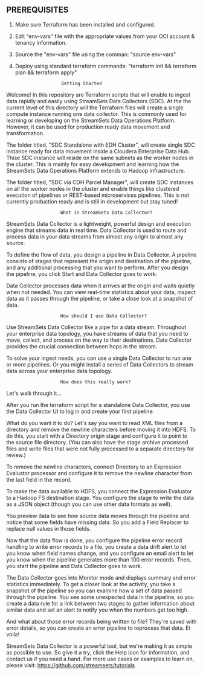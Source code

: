 
## PREREQUISITES
1. Make sure Terraform has been installed and configured. 
2. Edit "env-vars" file with the appropriate values from your OCI account & tenancy information.
3. Source the "env-vars" file using the comman: "source env-vars"
4. Deploy using standard terraform commands: "terraform init && terraform plan && terraform apply"
			
						Getting Started
Welcome! In this repository are Terraform scripts that will enable to ingest data rapidly and easily using StreamSets Data Collectors (SDC). At the the current level of this directory will the Terraform files will create a single compute instance running one data collector. This is commonly used for learning or developing on the StreamSets Data Operations Platform. However, it can be used for production ready data movement and transformation.

The folder titled, "SDC Standalone with EDH Cluster", will create single SDC instance ready for data movement inside a Cloudera Enterprise Data Hub. Thise SDC instance will reside on the same subnets as the worker nodes in the cluster. This is mainly for easy development and learning how the StreamSets Data Operations Platform extends to Hadoop infrastructure.

The folder titled, "SDC via CDH Parcel Manager", will create SDC instances on all the worker nodes in the cluster and enable things like clustered execution of pipelines or REST-based microservices pipelines. This is not currently production ready and is still in development but stay tuned!
						
						What is StreamSets Data Collector?
StreamSets Data Collector is a lightweight, powerful design and execution engine that streams data in real time. Data Collector is used to route and process data in your data streams from almost any origin to almost any source.

To define the flow of data, you design a pipeline in Data Collector. A pipeline consists of stages that represent the origin and destination of the pipeline, and any additional processing that you want to perform. After you design the pipeline, you click Start and Data Collector goes to work.

Data Collector processes data when it arrives at the origin and waits quietly when not needed. You can view real-time statistics about your data, inspect data as it passes through the pipeline, or take a close look at a snapshot of data.


						How should I use Data Collector?
Use StreamSets Data Collector like a pipe for a data stream. Throughout your enterprise data topology, you have streams of data that you need to move, collect, and process on the way to their destinations. Data Collector provides the crucial connection between hops in the stream.

To solve your ingest needs, you can use a single Data Collector to run one or more pipelines. Or you might install a series of Data Collectors to stream data across your enterprise data topology.


						How does this really work?
Let's walk through it...

After you run the terraform script for a standalone Data Collector, you use the Data Collector UI to log in and create your first pipeline.

What do you want it to do? Let's say you want to read XML files from a directory and remove the newline characters before moving it into HDFS. To do this, you start with a Directory origin stage and configure it to point to the source file directory. (You can also have the stage archive processed files and write files that were not fully processed to a separate directory for review.)

To remove the newline characters, connect Directory to an Expression Evaluator processor and configure it to remove the newline character from the last field in the record.

To make the data available to HDFS, you connect the Expression Evaluator to a Hadoop FS destination stage. You configure the stage to write the data as a JSON object (though you can use other data formats as well).

You preview data to see how source data moves through the pipeline and notice that some fields have missing data. So you add a Field Replacer to replace null values in those fields.

Now that the data flow is done, you configure the pipeline error record handling to write error records to a file, you create a data drift alert to let you know when field names change, and you configure an email alert to let you know when the pipeline generates more than 100 error records. Then, you start the pipeline and Data Collector goes to work.

The Data Collector goes into Monitor mode and displays summary and error statistics immediately. To get a closer look at the activity, you take a snapshot of the pipeline so you can examine how a set of data passed through the pipeline. You see some unexpected data in the pipeline, so you create a data rule for a link between two stages to gather information about similar data and set an alert to notify you when the numbers get too high.

And what about those error records being written to file? They're saved with error details, so you can create an error pipeline to reprocess that data. Et voila!

StreamSets Data Collector is a powerful tool, but we're making it as simple as possible to use. So give it a try, click the Help icon for information, and contact us if you need a hand. For more use cases or examples to learn on, please visit: https://github.com/streamsets/tutorials


